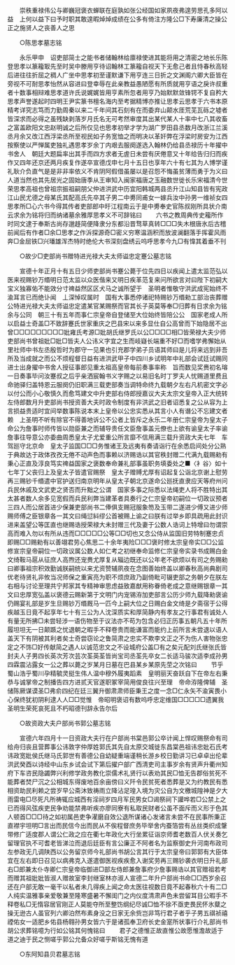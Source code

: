 <!-- { "loadSidebar": true } -->
　　崇秩重禄伟公与卿巍冠褒衣蝉联在庭孰如张公经国如家夙夜弗遑劳思孔多阿以益　上何以益下曰予时职其敢遑暇焯焯成绩在公多有倚注方隆公□下寿廉清之操公正之施贤人之丧善人之思 

　　○陈思孝墓志铭 

　　永乐甲申　诏吏部简士之能书者储翰林给廪禄使进其能将用之清密之地长乐陈登思孝以篆籕冣先至时吴中滕用亨待诏翰林工篆籕自视天下无愈己者且恃春秋高轻后进往往折屈之稠人广坐中思孝初至谨默谦下用亨连三日折之文渊阁六卿大臣皆在旁视不可耐思孝怡然从容进曰登幸辱在此亲教益愚陋愿有所质就用亨语之戾许叔重者十数事相辩难思孝道许氏说娓娓皆用亨素所忽者用亨乃始默默敛锋锷不复自矜大思孝声誉遂起时四明王尹实篆书檀名海内至考据精博亦推让思孝云思孝于六书本原精考详究志笃而力勤周秦以来二千年间其石刻有在而委弃山颠水厓荒芜瓦砾之墟者皆深求而必得之虽残缺剥落岁月氏名无可考然审度其出某代某人十率中七八其收畜之富盖欧阳文忠赵明诚之后所仅见也思孝初举才学为湖广罗田县丞数月改浙江兰溪丞月余又改江西浮梁丞所至视民如子务宽恤之而明决以革奸弊在浮梁时房安为江西按察使以严惮属吏独礼遇思孝岁余丁内艰去服阕遂选入翰林仍给县丞禄历十年擢中书舍人　朝廷大题扁率出其手而四方求者无虗日未尝有厌倦意又十年给告归归而疾作又四年还京还两月疾复作遂卒宣德戊申七月十五日也享年六十有七其为人博学谨礼耿介负直气是是非非率依义不肯阴阿假借虽屡以是召怨不悔虽贫薄而勇于为义曰人道当然也其先居光之固始唐季从王审知入闽家福唐之玉融数世徙长乐宋福清今世荣思孝高祖也曾祖宗振祖嗣朋父仲进洪武中历宜阳韩城两县丞升江山知县皆有宪政江山民尤德之母某氏其配高氏先卒其子男二中旉同甫女一嫁兵汝中孙男一维祯女四思孝所□心六书今得其传者吏部郎中旴江程南云于是中旉奉史官陈叔刚所具状介南云求余为铭将归而纳诸墓余雅厚思孝义不可辞铭曰 
　　六书之教周典传史籕所作时同文逮于奉斯古尚存邈趍简便降隶分东都沿晋骛草真转□□□失木根唐氷后古稽前闻后有作者□余□思孝之作泝探源奇□密义穷寒温涵积而放波澜翻落手挥霍风雨奔□金屈铁□兴璠雄浑杰特时绝伦大书深刻盘绣云呜呼思孝今九□有愇其着垂不刊 

　　○故少□吏部尚书赠特进光禄大夫太师谥忠定蹇公墓志铭 

　　宣德十年正月十有五日少师吏部尚书蹇公薨于位先四日以疾闻上遣太监范弘以医来视赐钞万缗明日范太监以众医偕来又明日疾革范复来问所欲言对曰陛下初嗣大宝义独寡佑不能效分寸禆益然区区犬马之诚所望于　圣明者惟敬守洪武成宪始终不渝耳言已而绝讣闻　丄深悼叹属时　国有大事悉停诸祀特赐钞万缗勑工部治丧葬赠公特进光禄大夫太师谥忠定遣某官某赐祭而官其长子英莫等奉□归葬有日求余为铭余与公同　朝三十有五年而事仁宗皇帝自登储至大位始终皆陪公公　国家老成人所以启益士奇盖□不致辞蹇氏世家重庆之巴县宋以来多显仕自公高曾而下始隐居不出曾□□□□□□□□□妣雍氏考源□妣胡氏继罗氏以公□□□□相□皆荣禄大夫少师吏部尚书曾祖妣□妣□皆夫人公讳义字宜之生而岐嶷长端重不好□而嗜学弗懈始从里社师中书左丞殷哲时为郡守一见果也引充郡学弟子员语其师曰是儿将来远到非吾所及当成就之而公不烦程督日益有进洪武甲子中四川乡试明年中礼部会试廷试赐同进士出身擢中书舍人授征事郎见重太祖高皇帝每前奏事率称　旨而数见奖赉初名瑢一日奏事毕问汝蹇叔之后乎亲洒宸翰书义字赐之以易旧名时丁罗夫人忧赐道里费且命驰驿归盖特恩云服阕仍旧职满三载吏部奏当调特命终九载朝夕左右凡机密文字必以付公而小心敬慎久而愈笃建文中升吏部右侍郎授嘉议大夫太宗文皇帝入正大统转左侍郎数月升吏部尚书授资善大夫时政令制度有非洪武之旧者诏悉复之公从容为上言损益贵适时宜间举数事陈说本末上皇帝以公忠实悉从其言小人有谮公不忘建文者赖　上圣明不听有除官不得善地诉公不公者上皆斥之永乐二年册仁宗皇帝为皇太子命公为詹事时师传皆以勋臣兼之而辅导贵任文臣詹事盖元僚也上欲有谕皇太子率谕詹事往导意公亦委曲周悉皇太子尤爱重公所言靡不信用满三载升资政大夫七年　车驾廵守北京命　皇太子监国□□□务惟诸王及远夷有奏请诣行在余悉启间处分公熟于典故达于政体孜孜无倦不动声色而事赖以济赐诰以其官秩封赠二代满九载赐勑有秉心正直及淳良笃实禆益国家之褒数奉命兼礼部事虽职务填委处之■〈衤谷〉如十七年丁父丧归上及皇太子皆遣官赐祭　皇太子赠赙尤厚有诏起复公诣北京谢上慰劳再三赐钞千缗遣中官护送归南京明年从皇太子朝北京遂命公廵抚直隶应天等府州问兵民休戚及文武吏之贤否而升黜之公谓　国家多事之际悉以法绳吏人将不胜特出其太甚者数人余多见宽假而兵民利弊当建革者具奏行之仁宗皇帝初嗣位一切政议预者三四人而公居首进少保兼吏部尚书二俸俱支赐冠服象笏及玉带二遂进少傅又进少师赐师傅之臣银章各一其文曰绳愆紏缪公首被赐上谕之曰朕有过举乡即具疏用此封识进来盖望公等匡直也继赐诰授荣禄大未封赠三代及妻于公数人诰词上特增曰勿谓崇高而难入勿以有所从违而□□□□□公等□□切也又念公侍从监国旧劳特制蹇忠贞即赐□□赐勑有以善翊君劳心焦思二十余年夷险□□□褒时修太宗皇帝实□□公监修宣宗皇帝嗣位一切政议属公数人如仁考之初继奉命监修仁宗皇帝实录书成赐白金文绮鞍马扈从征庶人高煦还宠赉尤厚复从辎边既还以公年老不欲烦以有司之务赐勑曰卿事祖宗积效勤诚朕嗣统以来尤资赞辅夙夜在念图善始终盖以卿春秋高尚典剧司优老待贤礼非攸当况师保之重寅亮为职不烦庶政乃副倚毗可辍吏部之务朝夕在朕左右相与讨论至理共宁邦家其专精神审思虑益致嘉猷用称眷倚老成之意继赐银章一其文曰忠厚宽弘盖以褒德云赐新第于文明门内宠锡洊加吏部言公历少师九载降勑褒谕仍赐宴礼部是岁生旦赐钞万缗厩马一匹今上嗣大位之日赐白金文绮是夕斋宿于公得疾越玉日竟不起享年七十有三公为人沈深质实和厚简静内有孝友之行事君有诚处人有量无所拂□未尝轻涉一语伤物至于议法亦不苟为包含必归正历事五朝凡五十年所履坦坦无一日颠踬之忧退朝之暇手不释卷贵而能谦富而能约上前所言未尝退以语人盖天下有阴被其利者矣士奇尝窃论之鲁简肃之忠实不欺李文正之不为伤人害物张忠定之不饰□好传献简之遇人以诚范忠文之不设城府公盖□有之矣元配刘氏继张氏皆封夫人子男四长英次芳次芸次荃英荃皆尚宝司丞荃先卒女二长适马骏次适李成孙男四霖震沾露女一公之葬以薨之岁某月日墓在巴县某乡某原先茔之次铭曰 
　　节乎蜀山浩乎蜀川孕精毓灵挺生伟人温中穆外履夷蹈素　皇明丽天奋跃自下在帝左右秉恭与诚掌帝之制播告四方进贰天官遂职冢宰简用俊良往兴至理　帝命洊隆俾辅　圣储陈厥谋谟圣□弗俞四纪在廷三翼升御肃肃师臣秉王之度一念□仁永矢不渝寅畏小心保终犹初阴利逮人人□□觉惟　帝昭明褒诏有数呜呼忠定维国□□□□□遗翼我　圣明生荣死哀死且不朽昭德刊辞永告尔后 

　　○故资政大夫户部尚书郭公墓志铭 

　　宣德六年四月十一日资政大夫行在户部尚书棠邑郭公卒计闻上悍叹赐祭命有司给舟归丧且营葬事公讳敦字仲厚姓郭氏其先自太原交城徙东昌棠邑祖讳忠妣石氏考讳政宽妣侯氏继马氏郭世有善德公自幼疑重端谨稍长游乡校日勤讲习已卓卓出伦辈洪武癸酉以诗经中山东乡试会试下第后擢户部广西清吏司主事岁余有贤声升衢州知府下车咨民隐蠲弊兴利修学政务教化崇儒术礼贤行以表劝其民□恤无告郡俗贫死不能葬者焚尸沉之公相城东得废地百余亩傍曰义阡令民贫死者悉葬是又为约教民有悉相资助民利赖之尝岁早公斋沐致祷雨立降沾足瑝入境为灾公自为文檄城隍神是夕大雨雷电□尽死凡所祷辄应城西有淫祠岁四月军民男女□谒祭祠下讙哗若□公禁上之已而得风弦疾吏民争劝能禁弗听疾亦廖同寮有私取民财者公虽不面斥而义形于色其人顿首□□□待之如初属邑吏争濯磨自效公退所谋诸心发诸言未尝不在民事所秉正直襟宇坦明□言出而民信今出而民从不俟程督庶务毕举舍内蚕箔尝有丛丝类织成鞶带修广适度郡人谓公仁政之应在衢七年政化大行坐累征诣京师耆老数百人伏关奏乞留理官执不可耆老皆涕泣而退后廷臣有言公廉正不阿者名为监察御史升河南布政司左参政无几调陕西以公务留京师今礼部尚书胡公言其行于太宗皇帝曰郭郭有大臣体宜在左右即日召见以病弗克入遂遣御医视疾疾愈入谢奖劳再三赐钞袭衣明日升礼部右□郎兼太仆寺卿仁宗皇帝临御进□部左侍郎兼詹事府少詹事赐诰以其官赠祖若考而赠其祖妣妣皆淑人赠故室李封继室林亦淑人宣德二年升户部尚书命□□西岁余召还在户部无敢一毫干以私者未几得疾上闻之命太医往视数日竟不起春秋六十有二□人纯实温雅事亲爱敬兼至隆寒盛暑不懈闺门之内仪度清肃声色未尝留耳目公暇手不释卷私□无惰容居官刚正人莫能夺所至整饬纲纪尽诚□恤不徐不亟吏畏民怀氷糵之操无逊古人虽官列六卿泊然布素身没之日家无余赀岂非笃行君子者乎子男五祺祯禧禋佑女一适肥乡佑县杨翱孙男女皆六于是诸孤奉卫府长史金寔所状事行介礼部尚书胡公求葬铭噫为行如公铭其何愧铭曰 
　　君子之德惟正故直惟公故愿惟澹故适于道之迪于民之恻嗟乎郭公允备众好嗟乎斯铭无愧有道 

　　○东阿知县贝君墓志铭 

